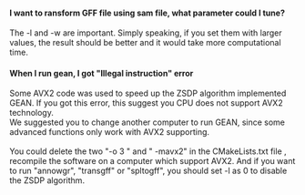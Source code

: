 #### I want to ransform GFF file using sam file, what parameter could I tune?
The -l and -w are important. Simply speaking, if you set them with larger values, the result should be better and it would take more computational time.

#### When I run gean, I got "Illegal instruction" error
Some AVX2 code was used to speed up the ZSDP algorithm implemented GEAN. If you got this error, this suggest you CPU does not support AVX2 technology. <br />
We suggested you to change another computer to run GEAN, since some advanced functions only work with AVX2 supporting. <br />
<br />
You could delete the two "-o 3 "  and " -mavx2" in the CMakeLists.txt file , recompile the software on a computer which support AVX2. And if you want to run "annowgr", "transgff" or "spltogff", you should set -l as 0 to disable the ZSDP algorithm.